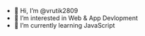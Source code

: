 - 👋 Hi, I’m @vrutik2809
- 👀 I’m interested in Web & App Devlopment
- 🌱 I’m currently learning JavaScript

<!---
vrutik2809/vrutik2809 is a ✨ special ✨ repository because its `README.md` (this file) appears on your GitHub profile.
You can click the Preview link to take a look at your changes.
--->
